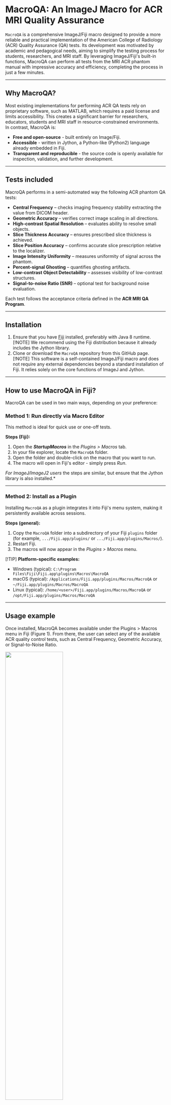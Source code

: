 # MacroQA: An ImageJ Macro for ACR MRI Quality Assurance
`MacroQA` is a comprehensive ImageJ/Fiji macro designed to provide a more reliable and practical implementation of the American College of Radiology (ACR) Quality Assurance (QA) tests. Its development was motivated by academic and pedagogical needs, aiming to simplify the testing process for students, researchers, and MRI staff. By leveraging ImageJ/Fiji's built-in functions, MacroQA can perform all tests from the MRI ACR phantom manual with impressive accuracy and efficiency, completing the process in just a few minutes.

---

## Why MacroQA?
Most existing implementations for performing ACR QA tests rely on proprietary software, such as MATLAB, which requires a paid license and limits accessibility. This creates a significant barrier for researchers, educators, students and MRI staff in resource-constrained environments.\
In contrast, MacroQA is:
- **Free and open-source** - built entirely on Image/Fiji.
- **Accessible** - written in Jython, a Python-like (Python2) language already embedded in Fiji.
- **Transparent and reproducible** - the source code is openly available for inspection, validation, and further development.

---

## Tests included
MacroQA performs in a semi-automated way the following ACR phantom QA tests:
- **Central Frequency** – checks imaging frequency stability extracting the value from DICOM header.  
- **Geometric Accuracy** – verifies correct image scaling in all directions.  
- **High-contrast Spatial Resolution** – evaluates ability to resolve small objects.  
- **Slice Thickness Accuracy** – ensures prescribed slice thickness is achieved.  
- **Slice Position Accuracy** – confirms accurate slice prescription relative to the localizer.  
- **Image Intensity Uniformity** – measures uniformity of signal across the phantom.  
- **Percent-signal Ghosting** – quantifies ghosting artifacts.  
- **Low-contrast Object Detectability** – assesses visibility of low-contrast structures.  
- **Signal-to-noise Ratio (SNR)** – optional test for background noise evaluation.  

Each test follows the acceptance criteria defined in the **ACR MRI QA Program**.  

---

## Installation
1. Ensure that you have [Fiji](https://imagej.net/software/fiji/) installed, preferably with Java 8 runtime.
[!NOTE]
We recommend using the Fiji distribution because it already includes the Jython library.
2. Clone or download the `MacroQA` repository from this GitHub page.
[!NOTE]
This software is a self-contained ImageJ/Fiji macro and does not require any external dependencies beyond a standard installation of Fiji. It relies solely on the core functions of ImageJ and Jython.


---

## How to use MacroQA in Fiji?
MacroQA can be used in two main ways, depending on your preference:

### Method 1: Run directly via Macro Editor
This method is ideal for quick use or one-off tests.

**Steps (Fiji):**
1. Open the ***StartupMacros*** in the *Plugins > Macros* tab.
2. In your file explorer, locate the `MacroQA` folder.
3. Open the folder and double-click on the macro that you want to run.
4. The macro will open in Fiji's editor - simply press *Run*.

*For ImageJ/ImageJ2 users* the steps are similar, but ensure that the Jython library is also installed.*

---

### Method 2: Install as a Plugin
Installing `MacroQA` as a plugin integrates it into Fiji's menu system, making it persistently available across sessions.

**Steps (general):**
1. Copy the `MacroQA` folder into a subdirectory of your Fiji `plugins` folder (for example, `.../Fiji.app/plugins/` or `.../Fiji.app/plugins/Macros/`).
2. Restart Fiji.
3. The macros will now appear in the *Plugins > Macros* menu.

[!TIP]
**Platform-specific examples:**
- Windows (typical): `C:\Program Files\Fiji\Fiji.app\plugins\Macros\MacroQA`
- macOS (typical): `/Applications/Fiji.app/plugins/Macros/MacroQA` or `~/Fiji.app/plugins/Macros/MacroQA`
- Linux (typical): `/home/<user>/Fiji.app/plugins/Macros/MacroQA` or `/opt/Fiji.app/plugins/Macros/MacroQA`

---

## Usage example
Once installed, MacroQA becomes available under the Plugins > Macros menu in Fiji (Figure 1). From there, the user can select any of the available ACR quality control tests, such as Central Frequency, Geometric Accuracy, or Signal-to-Noise Ratio.

<img src="./figures/macro001.png" width="60%">
<figcaption>Figure1: Accessing QC tests from Macros menu in Fiji.<figcaption>

\
When a test is launched, MacroQA guides the user through the required steps via dialog boxes and messages. For example, running the Central Frequency test (Figure 2) prompts the user to select the appropriate image series and automatically reports the measured resonance frequency in the Fiji log window.

<img src="./figures/macro002.png" width="75%">
<figcaption>Figure 2: Example of Central Frequency test dialog.<figcaption>

\
Some tests require user interaction, such as drawing straight lines or selecting regions of interest. In the Geometric Accuracy test (Figures 3), the macro requests that the user load the Localizer image and draw reference lines across the phantom. These inputs are then used to calculate geometric dimensions, which are compared against the ACR acceptance criteria.

<img src="./figures/macro003.png" width="75%">
<figcaption>Figure 3: Example of procedure for the Geometric Accuracy test.


---

## Known notes & recommendations
- **Available data:** Data is available for testing, mind that the data format is *enhanced DICOM*, and ACR T2 series has two echo times.
- **Java / Jython**: MacroQA relies on Jython (Python 2). Ensure Fiji is running with a Java runtime that supports Jython (Java 8 is recommended).  
- **Enhanced/multi-frame DICOMs**: The macros attempt to handle the following cases: *enhanced DICOMs, multi-frame DICOMs and single-frame DICOMs*, but for enhanced DICOM follows proprietary Philips ordering formats.
- **ACR manual guidelines:** Users are encouraged to first review and follow the [ACR MRI Phantom testing guidelines](https://accreditationsupport.acr.org/helpdesk/attachments/11093487417) when using MacroQA for the first time. This ensures familiarity with the procedures and acceptance criteria before relying on automated analysis.

---

## Contributing
Contributions are welcome. Please open issues for bugs or feature requests. Pull requests should include a short description and, when appropriate, test data.

---

